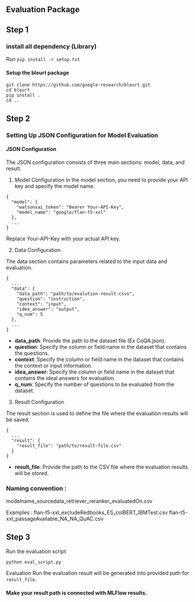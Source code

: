 ## Evaluation Package 


## Step 1

### install all dependency (Library)
Run `pip install -r setup.txt` 

#### Setup the bleurt package
```pip install --upgrade pip  # ensures that pip is current
git clone https://github.com/google-research/bleurt.git
cd bleurt
pip install .
cd ..
```

## Step 2

### Setting Up JSON Configuration for Model Evaluation

#### JSON Configuration
The JSON configuration consists of three main sections: model, data, and result.

1. Model Configuration
In the model section, you need to provide your API key and specify the model name.

```
{
  "model": {
    "watsonxai_token": "Bearer Your-API-Key",
    "model_name": "google/flan-t5-xxl"
  },
  ...
}
```
Replace Your-API-Key with your actual API key.


2. Data Configuration

The data section contains parameters related to the input data and evaluation.

```
{
  ...
  "data": {
    "data_path": "path/to/evalution-result-csvs",
    "question": "instruction",
    "context": "input",
    "idea_answer": "output",
    "q_num": 5
  },
  ...
}
```

- <b>data_path</b>: Provide the path to the dataset file (Ex CoQA.json).
- <b>question</b>: Specify the column or field name in the dataset that contains the questions.
- <b>context</b>: Specify the column or field name in the dataset that contains the context or input information.
- <b>idea_answer</b>: Specify the column or field name in the dataset that contains the ideal answers for evaluation.
- <b>q_num</b>: Specify the number of questions to be evaluated from the dataset.


3. Result Configuration

The result section is used to define the file where the evaluation results will be saved.

```
{
  ...
  "result": {
    "result_file": "path/to/result-file.csv"
  }
}
```

- <b>result_file</b>: Provide the path to the CSV file where the evaluation results will be stored.

### Naming convention :
modelname_sourcedata_retriever_reranker_evaluatedOn.csv

Examples :
flan-t5-xxl_excludeRedbooks_ES_colBERT_IBMTest.csv
flan-t5-xxl_passageAvailable_NA_NA_QuAC.csv

## Step 3

Run the evaluation script

`python eval_script.py  `

Evaluation 
Run the evaluation result will be generated into provided path for `result_file`.  
#### Make your result path is connected with MLFlow results. 


